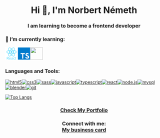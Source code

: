 <h1 align="center">Hi 👋, I'm Norbert Németh</h1>
<h3 align="center">I am learning to become a frontend developer</h3>

<h3 align="left">🌱 I’m currently learning:</h3>
<p align="left">
            <img src="https://raw.githubusercontent.com/devicons/devicon/master/icons/react/react-original-wordmark.svg" alt="react" width="40" height="40"/><img src="https://raw.githubusercontent.com/devicons/devicon/master/icons/typescript/typescript-original.svg" alt="typescript" width="40" height="40"/><img src="https://cdn.jsdelivr.net/gh/devicons/devicon@latest/icons/qwik/qwik-original.svg" width="40" height="40"/>
</p>

<h3 align="left">Languages and Tools:</h3>
<p align="left">
    <a href="https://me.red-cat.hu/" target="_blank" rel="noreferrer">
        <img src="https://img.shields.io/badge/HTML5-%23E34F26.svg?style=for-the-badge&logo=html5&logoColor=white" alt="html5" /><img src="https://img.shields.io/badge/CSS3-%231572B6.svg?style=for-the-badge&logo=css3&logoColor=white" alt="css3" /><img src="https://img.shields.io/badge/SASS-hotpink.svg?style=for-the-badge&logo=SASS&logoColor=white" alt="sass" /><img src="https://img.shields.io/badge/JavaScript-%23323330.svg?style=for-the-badge&logo=javascript&logoColor=%23F7DF1E" alt="javascript" /><img src="https://img.shields.io/badge/TypeScript-%23007ACC.svg?style=for-the-badge&logo=typescript&logoColor=white" alt="typescript" /><img src="https://img.shields.io/badge/React-%2320232a.svg?style=for-the-badge&logo=react&logoColor=%2361DAFB" alt="react" /><img src="https://img.shields.io/badge/Node.js-%23339933.svg?style=for-the-badge&logo=node.js&logoColor=white" alt="node.js" /><img src="https://img.shields.io/badge/MySQL-%2300f.svg?style=for-the-badge&logo=mysql&logoColor=white" alt="mysql" /><img src="https://img.shields.io/badge/Blender-%23F5792A.svg?style=for-the-badge&logo=blender&logoColor=white" alt="blender" /><img src="https://img.shields.io/badge/Git-%23F05033.svg?style=for-the-badge&logo=git&logoColor=white" alt="git" />
    </a>
</p>



[![Top Langs](https://github-readme-stats.vercel.app/api/top-langs/?username=nemnorbert&hide_border=true&theme=transparent&hide=hack&layout=pie)](https://github.com/anuraghazra/github-readme-stats)

<h3 align="center"><a href="https://me.adanor.eu/" target="_blank" rel="noreferrer">Check My Portfolio</a></h3>
<h3 align="center">Connect with me: <a href="https://adanor.eu/c/nn" target="_blank" rel="noreferrer"><br>My business card</a></h3>
